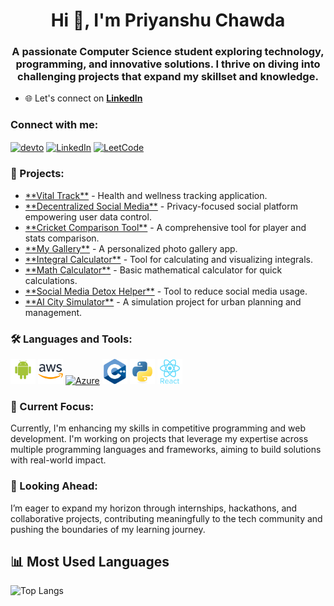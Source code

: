 <h1 align="center">Hi 👋, I'm Priyanshu Chawda</h1>
<h3 align="center">A passionate Computer Science student exploring technology, programming, and innovative solutions. I thrive on diving into challenging projects that expand my skillset and knowledge.</h3>

- 🌐 Let's connect on **[LinkedIn](https://linkedin.com/in/priyanshuchawda)**

<h3 align="left">Connect with me:</h3>
<p align="left">
    <a href="https://dev.to/priyanshuchawda" target="blank"><img align="center" src="https://raw.githubusercontent.com/rahuldkjain/github-profile-readme-generator/master/src/images/icons/Social/devto.svg" alt="devto" height="30" width="40" /></a>
    <a href="https://linkedin.com/in/priyanshuchawda" target="blank"><img align="center" src="https://raw.githubusercontent.com/rahuldkjain/github-profile-readme-generator/master/src/images/icons/Social/linked-in-alt.svg" alt="LinkedIn" height="30" width="40" /></a>
    <a href="https://www.leetcode.com/priyanshuchawda" target="blank"><img align="center" src="https://raw.githubusercontent.com/rahuldkjain/github-profile-readme-generator/master/src/images/icons/Social/leet-code.svg" alt="LeetCode" height="30" width="40" /></a>
</p>

<h3 align="left">🌟 Projects:</h3>
<ul>
    <li><a href="https://github.com/yourusername/vital-track">**Vital Track**</a> - Health and wellness tracking application.</li>
    <li><a href="https://github.com/yourusername/decentralized-social-media">**Decentralized Social Media**</a> - Privacy-focused social platform empowering user data control.</li>
    <li><a href="https://github.com/yourusername/cricket-comparison-tool">**Cricket Comparison Tool**</a> - A comprehensive tool for player and stats comparison.</li>
    <li><a href="https://github.com/yourusername/my-gallery">**My Gallery**</a> - A personalized photo gallery app.</li>
    <li><a href="https://github.com/yourusername/integral-calculator">**Integral Calculator**</a> - Tool for calculating and visualizing integrals.</li>
    <li><a href="https://github.com/yourusername/math-calc">**Math Calculator**</a> - Basic mathematical calculator for quick calculations.</li>
    <li><a href="https://github.com/yourusername/socialmediadetoxhelper">**Social Media Detox Helper**</a> - Tool to reduce social media usage.</li>
    <li><a href="https://github.com/priyanshuchawda/AI-CITY-SIMULATOR">**AI City Simulator**</a> - A simulation project for urban planning and management.</li>
    
</ul>

<h3 align="left">🛠️ Languages and Tools:</h3>
<p align="left">
    <a href="https://developer.android.com" target="_blank" rel="noreferrer"><img src="https://raw.githubusercontent.com/devicons/devicon/master/icons/android/android-original-wordmark.svg" alt="Android" width="40" height="40"/></a>
    <a href="https://aws.amazon.com" target="_blank" rel="noreferrer"><img src="https://raw.githubusercontent.com/devicons/devicon/master/icons/amazonwebservices/amazonwebservices-original-wordmark.svg" alt="AWS" width="40" height="40"/></a>
    <a href="https://azure.microsoft.com/en-in/" target="_blank" rel="noreferrer"><img src="https://www.vectorlogo.zone/logos/microsoft_azure/microsoft_azure-icon.svg" alt="Azure" width="40" height="40"/></a>
    <a href="https://www.w3schools.com/cpp/" target="_blank" rel="noreferrer"><img src="https://raw.githubusercontent.com/devicons/devicon/master/icons/cplusplus/cplusplus-original.svg" alt="C++" width="40" height="40"/></a>
    <a href="https://www.python.org" target="_blank" rel="noreferrer"><img src="https://raw.githubusercontent.com/devicons/devicon/master/icons/python/python-original.svg" alt="Python" width="40" height="40"/></a>
    <a href="https://reactjs.org/" target="_blank" rel="noreferrer"><img src="https://raw.githubusercontent.com/devicons/devicon/master/icons/react/react-original-wordmark.svg" alt="React" width="40" height="40"/></a>
    <!-- Additional languages/tools as needed -->
</p>

<h3 align="left">🚀 Current Focus:</h3>
<p align="left">Currently, I'm enhancing my skills in competitive programming and web development. I'm working on projects that leverage my expertise across multiple programming languages and frameworks, aiming to build solutions with real-world impact.</p>

<h3 align="left">🔭 Looking Ahead:</h3>
<p align="left">I’m eager to expand my horizon through internships, hackathons, and collaborative projects, contributing meaningfully to the tech community and pushing the boundaries of my learning journey.</p>


## 📊 Most Used Languages

![Top Langs](https://github-readme-stats.vercel.app/api/top-langs/?username=priyanshuchawda&layout=compact&langs_count=8&theme=radical)

